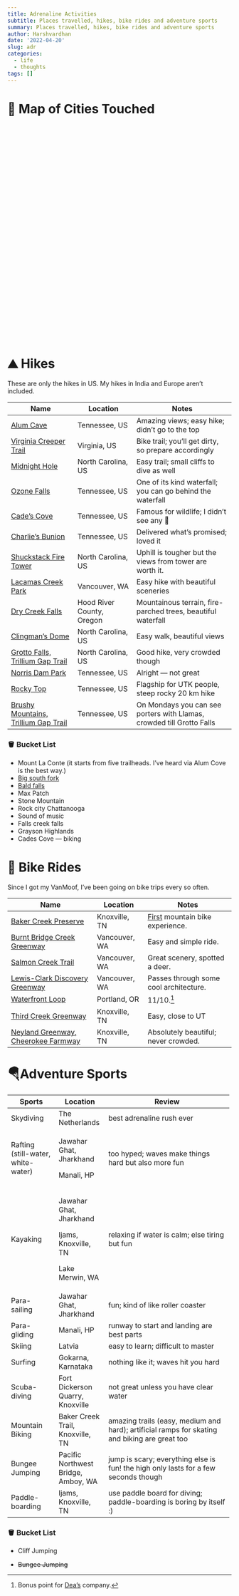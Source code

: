 ```yaml
---
title: Adrenaline Activities
subtitle: Places travelled, hikes, bike rides and adventure sports
summary: Places travelled, hikes, bike rides and adventure sports
author: Harshvardhan
date: '2022-04-20'
slug: adr
categories:
  - life
  - thoughts
tags: []
---
```


<script src="{{< blogdown/postref >}}index_files/htmlwidgets/htmlwidgets.js"></script>
<script src="{{< blogdown/postref >}}index_files/jquery/jquery.min.js"></script>
<link href="{{< blogdown/postref >}}index_files/leaflet/leaflet.css" rel="stylesheet" />
<script src="{{< blogdown/postref >}}index_files/leaflet/leaflet.js"></script>
<link href="{{< blogdown/postref >}}index_files/leafletfix/leafletfix.css" rel="stylesheet" />
<script src="{{< blogdown/postref >}}index_files/proj4/proj4.min.js"></script>
<script src="{{< blogdown/postref >}}index_files/Proj4Leaflet/proj4leaflet.js"></script>
<link href="{{< blogdown/postref >}}index_files/rstudio_leaflet/rstudio_leaflet.css" rel="stylesheet" />
<script src="{{< blogdown/postref >}}index_files/leaflet-binding/leaflet.js"></script>
<script src="{{< blogdown/postref >}}index_files/leaflet-providers/leaflet-providers_1.9.0.js"></script>
<script src="{{< blogdown/postref >}}index_files/leaflet-providers-plugin/leaflet-providers-plugin.js"></script>

# 🧳 Map of Cities Touched

<div id="htmlwidget-1" style="width:100%;height:480px;" class="leaflet html-widget "></div>
<script type="application/json" data-for="htmlwidget-1">{"x":{"options":{"crs":{"crsClass":"L.CRS.EPSG3857","code":null,"proj4def":null,"projectedBounds":null,"options":{}}},"calls":[{"method":"addTiles","args":["https://{s}.tile.openstreetmap.org/{z}/{x}/{y}.png",null,null,{"minZoom":0,"maxZoom":18,"tileSize":256,"subdomains":"abc","errorTileUrl":"","tms":false,"noWrap":false,"zoomOffset":0,"zoomReverse":false,"opacity":1,"zIndex":1,"detectRetina":false,"attribution":"&copy; <a href=\"https://openstreetmap.org\">OpenStreetMap<\/a> contributors, <a href=\"https://creativecommons.org/licenses/by-sa/2.0/\">CC-BY-SA<\/a>"}]},{"method":"addMarkers","args":[[24.4315,22.7196,23.3441,23.7957,22.5726,28.6139,31.634,19.8135,15.4909,14.5479,19.076,24.5854,23.1765,27.1767,25.3176,12.9724,26.9124,26.492,56.9496,48.8566,45.764,50.8476,52.3676,50.1109,48.1351,43.2965,41.9028,45.4408,52.52,50.0755,52.2297,54.6872,59.437,59.3293,59.9139,60.3913,35.9606,29.9511,32.7767,25.7617,35.5951,36.6337,45.628,45.5152],[85.531,75.8577,85.3096,86.4304,88.3639,77.209,74.8723,85.8312,73.8278,74.3188,72.8777,73.7125,75.7885,78.0081,82.9739,77.5806,75.7872,74.5573,24.1052,2.3522,4.8357,4.3572,4.9041,8.6821,11.582,5.3698,12.4964,12.3155,13.405,14.4378,21.0122,25.2797,24.7536,18.0686,10.7522,5.3221,-83.9207,-90.0715,-96.797,-80.1918,-82.5515,-81.7837,-122.6739,-122.6784],null,null,null,{"interactive":true,"draggable":false,"keyboard":true,"title":"","alt":"","zIndexOffset":0,"opacity":1,"riseOnHover":false,"riseOffset":250},["Jhumri Tilaiya","Indore","Ranchi","Dhanbad","Kolkata","New Delhi","Amritsar","Puri","Goa","Gokarna","Mumbai","Udaipur","Ujjain","Agra","Varanasi","Bengaluru","Jaipur","Pushkar","Riga","Paris","Lyon","Brussels","Amsterdam","Frankfurt","Munich","Marseille","Rome","Venice","Berlin","Prague","Warsaw","Vilnius","Tallinn","Stockholm","Oslo","Bergen","Knoxville","New Orleans","Dallas","Miami","Asheville","Damascus","Vancouver","Portland"],null,null,null,null,{"interactive":false,"permanent":false,"direction":"auto","opacity":1,"offset":[0,0],"textsize":"10px","textOnly":false,"className":"","sticky":true},null]},{"method":"addProviderTiles","args":["Esri.NatGeoWorldMap",null,null,{"errorTileUrl":"","noWrap":false,"detectRetina":false}]}],"limits":{"lat":[12.9724,60.3913],"lng":[-122.6784,88.3639]}},"evals":[],"jsHooks":[]}</script>

# ⛰️ Hikes

These are only the hikes in US. My hikes in India and Europe aren’t included.

| Name                                                                                                                                       | Location                  | Notes                                                                 |
|--------------------------------------------------------------------------------------------------------------------------------------------|---------------------------|-----------------------------------------------------------------------|
| [Alum Cave](https://hikinginthesmokys.com/alum-cave-trail/)                                                                                | Tennessee, US             | Amazing views; easy hike; didn’t go to the top                        |
| [Virginia Creeper Trail](https://visitabingdonvirginia.com/landmarks/virginia-creeper-trail)                                               | Virginia, US              | Bike trail; you’ll get dirty, so prepare accordingly                  |
| [Midnight Hole](https://blueridgemountainlife.com/midnight-hole/)                                                                          | North Carolina, US        | Easy trail; small cliffs to dive as well                              |
| [Ozone Falls](https://www.tn.gov/environment/program-areas/na-natural-areas/natural-areas-east-region/east-region-/na-na-ozone-falls.html) | Tennessee, US             | One of its kind waterfall; you can go behind the waterfall            |
| [Cade’s Cove](https://www.nps.gov/grsm/planyourvisit/cadescove.htm)                                                                        | Tennessee, US             | Famous for wildlife; I didn’t see any 🫠                              |
| [Charlie’s Bunion](https://hikinginthesmokys.com/charlies-bunion/)                                                                         | Tennessee, US             | Delivered what’s promised; loved it                                   |
| [Shuckstack Fire Tower](https://hikinginthesmokys.com/shuckstack-fire-tower/)                                                              | North Carolina, US        | Uphill is tougher but the views from tower are worth it.              |
| [Lacamas Creek Park](https://www.alltrails.com/parks/us/washington/lacamas-creek-park)                                                     | Vancouver, WA             | Easy hike with beautiful sceneries                                    |
| [Dry Creek Falls](https://www.oregonhikers.org/field_guide/Dry_Creek_Falls_Hike)                                                           | Hood River County, Oregon | Mountainous terrain, fire-parched trees, beautiful waterfall          |
| [Clingman’s Dome](https://www.nps.gov/grsm/planyourvisit/clingmansdome.htm)                                                                | North Carolina, US        | Easy walk, beautiful views                                            |
| [Grotto Falls, Trillium Gap Trail](https://www.nps.gov/grsm/planyourvisit/grotto-falls.htm)                                                | North Carolina, US        | Good hike, very crowded though                                        |
| [Norris Dam Park](https://tnstateparks.com/parks/norris-dam)                                                                               | Tennessee, US             | Alright — not great                                                   |
| [Rocky Top](https://www.alltrails.com/trail/us/tennessee/rocky-top-from-lead-cove-trailhead)                                               | Tennessee, US             | Flagship for UTK people, steep rocky 20 km hike                       |
| [Brushy Mountains, Trillium Gap Trail](https://www.alltrails.com/trail/us/tennessee/brushy-mountain--3)                                    | Tennessee, US             | On Mondays you can see porters with Llamas, crowded till Grotto Falls |

### 🪣 Bucket List

- Mount La Conte (it starts from five trailheads. I’ve heard via Alum Cove is the best way.)
- [Big south fork](https://www.nps.gov/biso/index.htm)
- [Bald falls](https://www.tnvacation.com/local/tellico-plains-bald-river-falls)
- Max Patch
- Stone Mountain
- Rock city Chattanooga
- Sound of music
- Falls creek falls
- Grayson Highlands
- Cades Cove — biking

# 🚴 Bike Rides

Since I got my VanMoof, I’ve been going on bike trips every so often.

| Name                                                                                                                                          | Location      | Notes                                                                                                      |
|-----------------------------------------------------------------------------------------------------------------------------------------------|---------------|------------------------------------------------------------------------------------------------------------|
| [Baker Creek Preserve](https://www.alltrails.com/trail/us/tennessee/sycamore-and-floyd-fox-loop)                                              | Knoxville, TN | [First](https://www.instagram.com/reel/CdMcHPNFsQAN9b73chMOxVrICo5G8Hi97AUlLE0/) mountain bike experience. |
| [Burnt Bridge Creek Greenway](https://www.alltrails.com/trail/us/washington/burnt-bridge-creek-greenway-trail)                                | Vancouver, WA | Easy and simple ride.                                                                                      |
| [Salmon Creek Trail](https://www.alltrails.com/trail/us/washington/salmon-creek-trail)                                                        | Vancouver, WA | Great scenery, spotted a deer.                                                                             |
| [Lewis-Clark Discovery Greenway](https://www.alltrails.com/trail/us/washington/lewis-clark-discovery-greenway-to-renaissance-trail)           | Vancouver, WA | Passes through some cool architecture.                                                                     |
| [Waterfront Loop](https://www.portland.gov/transportation/walking-biking-transit-safety/suggested-rides#toc-the-classic-waterfront-loop-ride) | Portland, OR  | 11/10.[^1]                                                                                                 |
| [Third Creek Greenway](https://www.alltrails.com/trail/us/tennessee/third-creek-greenway)                                                     | Knoxville, TN | Easy, close to UT                                                                                          |
| [Neyland Greenway, Cheerokee Farmway](https://goo.gl/maps/tnrEPirDPon88hBu8)                                                                  | Knoxville, TN | Absolutely beautiful; never crowded.                                                                       |

# 🪂Adventure Sports

<table style="width:99%;">
<colgroup>
<col style="width: 21%" />
<col style="width: 22%" />
<col style="width: 55%" />
</colgroup>
<thead>
<tr class="header">
<th>Sports</th>
<th>Location</th>
<th>Review</th>
</tr>
</thead>
<tbody>
<tr class="odd">
<td>Skydiving</td>
<td>The Netherlands</td>
<td>best adrenaline rush ever</td>
</tr>
<tr class="even">
<td>Rafting (still-water, white-water)</td>
<td><p>Jawahar Ghat, Jharkhand</p>
<p>Manali, HP</p></td>
<td>too hyped; waves make things hard but also more fun</td>
</tr>
<tr class="odd">
<td>Kayaking</td>
<td><p>Jawahar Ghat, Jharkhand</p>
<p>Ijams, Knoxville, TN</p>
<p>Lake Merwin, WA</p></td>
<td>relaxing if water is calm; else tiring but fun</td>
</tr>
<tr class="even">
<td>Para-sailing</td>
<td>Jawahar Ghat, Jharkhand</td>
<td>fun; kind of like roller coaster</td>
</tr>
<tr class="odd">
<td>Para-gliding</td>
<td>Manali, HP</td>
<td>runway to start and landing are best parts</td>
</tr>
<tr class="even">
<td>Skiing</td>
<td>Latvia</td>
<td>easy to learn; difficult to master</td>
</tr>
<tr class="odd">
<td>Surfing</td>
<td>Gokarna, Karnataka</td>
<td>nothing like it; waves hit you hard</td>
</tr>
<tr class="even">
<td>Scuba-diving</td>
<td>Fort Dickerson Quarry, Knoxville</td>
<td>not great unless you have clear water</td>
</tr>
<tr class="odd">
<td>Mountain Biking</td>
<td>Baker Creek Trail, Knoxville, TN</td>
<td>amazing trails (easy, medium and hard); artificial ramps for skating and biking are great too</td>
</tr>
<tr class="even">
<td>Bungee Jumping</td>
<td>Pacific Northwest Bridge, Amboy, WA</td>
<td>jump is scary; everything else is fun! the high only lasts for a few seconds though</td>
</tr>
<tr class="odd">
<td>Paddle-boarding</td>
<td>Ijams, Knoxville, TN</td>
<td>use paddle board for diving; paddle-boarding is boring by itself :)</td>
</tr>
</tbody>
</table>

### 🪣 Bucket List

- Cliff Jumping

- ~~Bungee Jumping~~

[^1]: Bonus point for [Dea’s](https://deabardhoshi.medium.com) company.

